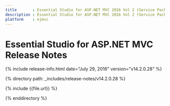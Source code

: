 ```yaml
---
title       : Essential Studio for ASP.NET MVC 2016 Vol 2 (Service Pack 1)Release Notes
description : Essential Studio for ASP.NET MVC 2016 Vol 2 (Service Pack 1)Release Notes
platform    : ejmvc
---
```


# Essential Studio for ASP.NET MVC Release Notes

{% include release-info.html date="July 29, 2016" version="v14.2.0.28" %} 

{% directory path: _includes/release-notes/v14.2.0.28 %}

{% include {{file.url}} %}

{% enddirectory %}